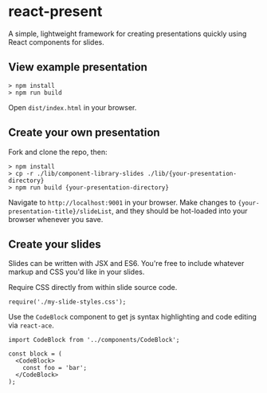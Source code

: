 # react-present

A simple, lightweight framework for creating presentations quickly using React components for slides.

## View example presentation

    > npm install
    > npm run build

Open `dist/index.html` in your browser.

## Create your own presentation

Fork and clone the repo, then:

    > npm install
    > cp -r ./lib/component-library-slides ./lib/{your-presentation-directory}
    > npm run build {your-presentation-directory}

Navigate to `http://localhost:9001` in your browser. Make changes to `{your-presentation-title}/slideList`, and they should be hot-loaded into your browser whenever you save.

## Create your slides

Slides can be written with JSX and ES6. You're free to include whatever markup and CSS you'd like in your slides.

Require CSS directly from within slide source code.

    require('./my-slide-styles.css');

Use the `CodeBlock` component to get js syntax highlighting and code editing via `react-ace`.

    import CodeBlock from '../components/CodeBlock';

    const block = (
      <CodeBlock>
        const foo = 'bar';
      </CodeBlock>
    );
